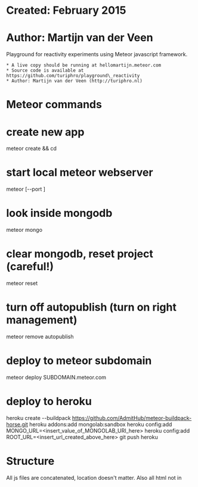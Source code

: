# Created: February 2015
# Author: Martijn van der Veen

Playground for reactivity experiments using Meteor javascript
framework.

    * A live copy should be running at hellomartijn.meteor.com
    * Source code is available at https://github.com/turiphro/playground\_reactivity
    * Author: Martijn van der Veen (http://turiphro.nl)

Meteor commands
===============

# create new app
meteor create <appname> && cd <appname>

# start local meteor webserver
meteor [--port <port>]

# look inside mongodb
meteor mongo

# clear mongodb, reset project (careful!)
meteor reset

# turn off autopublish (turn on right management)
meteor remove autopublish

# deploy to meteor subdomain
meteor deploy SUBDOMAIN.meteor.com

# deploy to heroku
heroku create --buildpack https://github.com/AdmitHub/meteor-buildpack-horse.git
heroku addons:add mongolab:sandbox
heroku config:add MONGO_URL=<insert_value_of_MONGOLAB_URI_here>
heroku config:add ROOT_URL=<insert_url_created_above_here>
git push heroku


Structure
=========
All js files are concatenated, location doesn't matter.
Also all html not in <template> tags is merged.

Suggested structure:
client/         special: code only added for client side;
                include all client-side views and code here,
                like:
                client/stylesheets/
                client/views/<subdirs>/
server/         special: code only added for server side
collections/    mongodb-based code (on server, this is a
                mongodb connection; on client, this is a
                locally synced minimal MiniMongo version)
public/         static assets


Packages
========
name          default   usage
------------- --------- -----------------------------------
autopublish   yes       auto read access: auto publish and
                        subscribe everything
insecure      yes       auto write access for everything
iron:router   no        routing + filtering Router.route()
multiply:iron-router-progress
              no        nice thin loading bar on top
accounts-{password,google,facebook,twitter} and
twbs:bootstrap
              no        bootstrap
ian:accounts-ui-bootstrap-3
              no        accounts dropdown {{loginButtons}}
mrt:publish-with-relations
              no        publish linked collections together


Notes
=====

Sync:
Automagic syncing happens for `published` tables (service
from the server) for which one or multiple apps `subcribe`.
(Package `autopublish` publishes and subcribes everything
automatically.) -> only published stuff is cached and thus
available on the client. This replaces the need for any
API's.
One can also subscribe for particular templates only with
optional filter parameters, introducing an unavoidable
initial page load syncing delay.
Multiple publish-subscription channels for the same table
are allowed: they will simply get merged on the client.

Hot Code Reload (HCR):
Some data is `reactive`: functions will be re-evaluated
and the interface is being updated automatically after
reactive data changes, without any explicit reload functions.
This only works for the right (reactive) data - e.g.
published/subscribed or Session data - inside reactive
contexts - e.g., `template helpers` or code inside an `autorun`
block (Deps.autorun(fn)). In these cases, Meteor will wire up
observe() callbacks for cursor changes (added, changed,
removed; imperative): dependent `computations` (function)
are re-evaluated, possibly triggering an interface update;
meanwhile, we can write intuitive declarative templates.
Due to these redrawings, it's wise to keep templates small.

Sessions persist for a page only until manual refresh (but
HCR preserves Session). Use Session.get/set for variables
that should persist on hot code reloads; store sharable
state info in the url.

API-like calls (client executing server function) can be
implemented using Meteor.methods({foo: fn}) on server and
Meteor.call('foo', args) on client. Note: this circumvents
any security settings for publish-subscribe channels, but
allows for trusted server-side security checks.
**Methods** are executed on both server and client though, for
`latency compensation`: the client simulates the expected
server change to update the interface instantaneously, and
compares with the server's return for final updates.
For simple queries the **local** {collection}.[insert/update/
remove] plus rights work fine: they will run locally and
sync with server; for complex queries (e.g., security
sensitive, time-stamping, heavy aggregation -> server has
access to _all_ data) it's better to use custom Methods.


Resources
---------
https://www.discovermeteor.com
https://www.discovermeteor.com/blog/meteor-and-security/
http://thechangelog.com/why-meteor/
http://blog.modulus.io/top-10-reasons-to-use-node/
http://www.sitepoint.com/7-reasons-develop-next-web-app-meteor/


Qs
==

- publishing: what about large datasets with heavily filtered
  views (e.g. design view which can show any design)? How does
  the trade-off between fast response and large client storage
  work? When to do parametrised publishing (initial load-delay)?
  Also related to denormalisation and database structure (e.g.,
  separate tables are / no embedding is more efficient in Meteor).
- Methods (server-side, explicit security checks, manual
  definition) vs local collection calls (client-side, simple
  security setup, no manual functions) trade-off.

